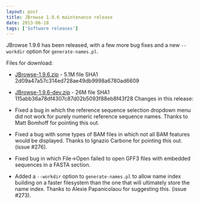 ```yaml
---
layout: post
title: JBrowse 1.9.6 maintenance release
date: 2013-06-18
tags: ['Software releases']
---
```


JBrowse 1.9.6 has been released, with a few more bug fixes and a new `--workdir`
option for `generate-names.pl`.

Files for download:

- [JBrowse-1.9.6.zip](/wordpress/wp-content/plugins/download-monitor/download.php?id=55 'download JBrowse-1.9.6.zip') -
  5.1M file SHA1 2d09a47a57c314ed728ae49db9998a6780ad6609
- [JBrowse-1.9.6-dev.zip](http://jbrowse.org/wordpress/wp-content/plugins/download-monitor/download.php?id=56 'download JBrowse-1.9.6-dev.zip') -
  26M file SHA1 115abb36a78df4307c87d02b5093f88eb8f43f28 Changes in this
  release:

- Fixed a bug in which the reference sequence selection dropdown menu did not
  work for purely numeric reference sequence names. Thanks to Matt Bomhoff for
  pointing this out.

- Fixed a bug with some types of BAM files in which not all BAM features would
  be displayed. Thanks to Ignazio Carbone for pointing this out. (issue #276).

- Fixed bug in which File->Open failed to open GFF3 files with embedded
  sequences in a FASTA section.

- Added a `--workdir` option to `generate-names.pl` to allow name index building
  on a faster filesystem than the one that will ultimately store the name index.
  Thanks to Alexie Papanicolaou for suggesting this. (issue #273).
